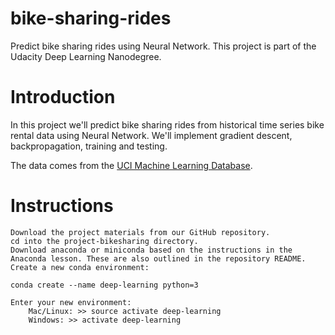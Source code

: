 # bike-sharing-rides
Predict bike sharing rides using Neural Network.  This project is part of the Udacity Deep Learning Nanodegree.

# Introduction

In this project we'll predict bike sharing rides from historical time series bike rental data using Neural Network.  We'll implement gradient descent, backpropagation, training and testing. 

The data comes from the [UCI Machine Learning Database](https://archive.ics.uci.edu/ml/datasets/Bike+Sharing+Dataset).

# Instructions

    Download the project materials from our GitHub repository. 
    cd into the project-bikesharing directory.
    Download anaconda or miniconda based on the instructions in the Anaconda lesson. These are also outlined in the repository README.
    Create a new conda environment:

    conda create --name deep-learning python=3

    Enter your new environment:
        Mac/Linux: >> source activate deep-learning
        Windows: >> activate deep-learning
